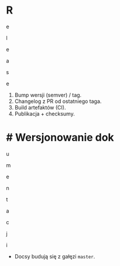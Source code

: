 # R

e

l

e

a

s

e

1. Bump wersji (semver) / tag.
2. Changelog z PR od ostatniego taga.
3. Build artefaktów (CI).
4. Publikacja + checksumy.
# # Wersjonowanie dok

u

m

e

n

t

a

c

j

i

- Docsy budują się z gałęzi `master`.
